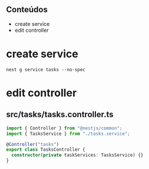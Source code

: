 ## Conteúdos

- create service
- edit controller

# create service

```
nest g service tasks --no-spec
```

# edit controller

## src/tasks/tasks.controller.ts

```ts
import { Controller } from "@nestjs/common";
import { TasksService } from "./tasks.service";

@Controller("tasks")
export class TasksController {
  constructor(private taskServices: TasksService) {}
}
```
